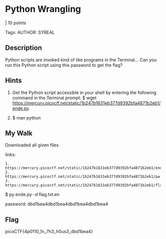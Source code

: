 # Python Wrangling
 | 10 points

Tags: 
AUTHOR: SYREAL

## Description

Python scripts are invoked kind of like programs in the Terminal... Can you run this Python script using this password to get the flag?


## Hints

1. Get the Python script accessible in your shell by entering the following command in the Terminal prompt: $ wget https://mercury.picoctf.net/static/1b247b1631eb377d9392bfa4871b2eb1/ende.py

2. $ man python


## My Walk

Downloaded all given files

links:

    1. https://mercury.picoctf.net/static/1b247b1631eb377d9392bfa4871b2eb1/ende.py
    2. https://mercury.picoctf.net/static/1b247b1631eb377d9392bfa4871b2eb1/pw.txt
    3. https://mercury.picoctf.net/static/1b247b1631eb377d9392bfa4871b2eb1/flag.txt.en

$ py ende.py -d flag.txt.en

password: dbd1bea4dbd1bea4dbd1bea4dbd1bea4


## Flag
picoCTF{4p0110_1n_7h3_h0us3_dbd1bea4}